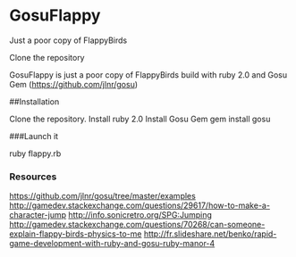GosuFlappy
==========

Just a poor copy of FlappyBirds

Clone the repository

GosuFlappy is just a poor copy of FlappyBirds build with ruby 2.0 and Gosu Gem (https://github.com/jlnr/gosu)

##Installation

Clone the repository.
Install ruby 2.0
Install Gosu Gem
  gem install gosu
  
###Launch it

  ruby flappy.rb

### Resources
https://github.com/jlnr/gosu/tree/master/examples
http://gamedev.stackexchange.com/questions/29617/how-to-make-a-character-jump
http://info.sonicretro.org/SPG:Jumping
http://gamedev.stackexchange.com/questions/70268/can-someone-explain-flappy-birds-physics-to-me
http://fr.slideshare.net/benko/rapid-game-development-with-ruby-and-gosu-ruby-manor-4
